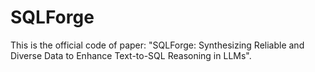 # SQLForge
This is the official code of paper: "SQLForge: Synthesizing Reliable and Diverse Data to Enhance Text-to-SQL Reasoning in LLMs".
